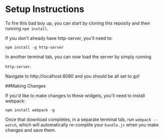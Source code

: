 # Setup Instructions

To fire this bad boy up, you can start by cloning this reposity and then running `npm install`.

If you don't already have http-server, you'll need to:

`npm install -g http-server`

In another terminal tab, you can now load the server by simply running 

`http-server`. 

Navigate to http://localhost:8080 and you should be all set to go!

##Making Changes 

If you'd like to make changes to these widgets, you'll need to install webpack:

`npm install webpack -g`

Once that download completes, in a separate terminal tab, run `webpack
--watch`, which will automatically re-complile your `bundle.js` when you make
changes and save them.
